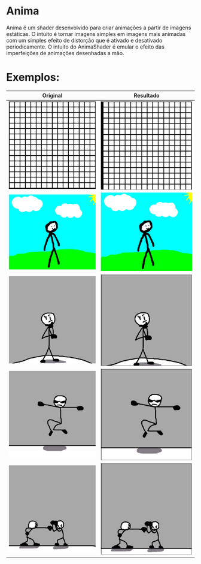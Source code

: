 # Anima
Anima é um shader desenvolvido para criar animações a partir de imagens estáticas. O intuíto é tornar imagens simples em imagens mais animadas com um simples efeito de distorção que é ativado e desativado periodicamente. O intuito do AnimaShader é emular o efeito das imperfeições de animações desenhadas a mão.

# Exemplos:
Original             |  Resultado
:-------------------------:|:-------------------------:
![0](imgs/img0.png) | ![0](imgs/gif0.gif)
![Original](imgs/img.png) | ![Resultado](imgs/GIF.gif)
![1](imgs/img1.png) | ![1](imgs/gif1.gif)
![2](imgs/img2.png) | ![2](imgs/gif2.gif)
![3](imgs/img3.png) | ![3](imgs/gif3.gif)

